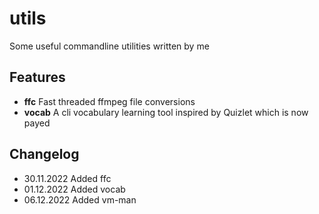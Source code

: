 # utils
Some useful commandline utilities written by me

## Features
- **ffc** Fast threaded ffmpeg file conversions
- **vocab** A cli vocabulary learning tool inspired by Quizlet which is now payed

## Changelog
- 30.11.2022 Added ffc
- 01.12.2022 Added vocab
- 06.12.2022 Added vm-man
